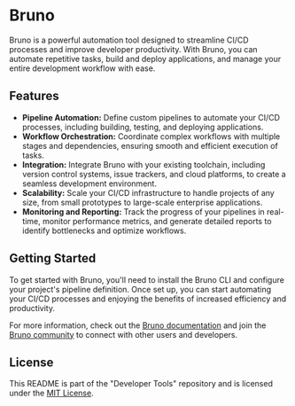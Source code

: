 # Bruno

Bruno is a powerful automation tool designed to streamline CI/CD processes and improve developer productivity. With Bruno, you can automate repetitive tasks, build and deploy applications, and manage your entire development workflow with ease.

## Features

- **Pipeline Automation:** Define custom pipelines to automate your CI/CD processes, including building, testing, and deploying applications.
- **Workflow Orchestration:** Coordinate complex workflows with multiple stages and dependencies, ensuring smooth and efficient execution of tasks.
- **Integration:** Integrate Bruno with your existing toolchain, including version control systems, issue trackers, and cloud platforms, to create a seamless development environment.
- **Scalability:** Scale your CI/CD infrastructure to handle projects of any size, from small prototypes to large-scale enterprise applications.
- **Monitoring and Reporting:** Track the progress of your pipelines in real-time, monitor performance metrics, and generate detailed reports to identify bottlenecks and optimize workflows.

## Getting Started

To get started with Bruno, you'll need to install the Bruno CLI and configure your project's pipeline definition. Once set up, you can start automating your CI/CD processes and enjoying the benefits of increased efficiency and productivity.

For more information, check out the [Bruno documentation](https://docs.bruno.dev/) and join the [Bruno community](https://community.bruno.dev/) to connect with other users and developers.

## License

This README is part of the "Developer Tools" repository and is licensed under the [MIT License](../LICENSE).
